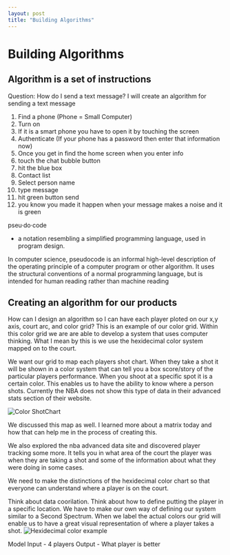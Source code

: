 ```yaml
---
layout: post
title: "Building Algorithms"
---
```


# Building Algorithms

## Algorithm is a set of instructions

Question: How do I send a text message?
I will create an algorithm for sending a text message 
1. Find a phone (Phone = Small Computer) 
2. Turn on 
3. If it is a smart phone you have to open it by touching the screen 
4. Authenticate (If your phone has a password then enter that information now) 
4. Once you get in find the home screen when you enter info 
5. touch the chat bubble button 
6. hit the blue box 
7. Contact list 
8. Select person name 
9. type message 
10. hit green button send 
11. you know you made it happen when your message makes a noise and it is green

pseu·do·code
- a notation resembling a simplified programming language, used in program design.

In computer science, pseudocode is an informal high-level description of the operating principle of a computer program or other algorithm. It uses the structural conventions of a normal programming language, but is intended for human reading rather than machine reading


## Creating an algorithm for our products
How can I design an algorithm so I can have each player ploted on our x,y axis, court arc, and color grid?  This is an example of our color grid.  Within this color grid 
we are are able to develop a system that uses computer thinking.  What I mean by this is we use the hexidecimal color system mapped on to the court.

We want our grid to map each players shot chart.  When they take a shot it will be shown in a color system that can tell you a box score/story of the particular players performance. 
When you shoot at a specific spot it is a certain color.  This enables us to have the ability to know where a person shots.  Currently the NBA does not show this type of data in their 
advanced stats section of their website.  

![Color ShotChart]({{site.url}}{{site.baseurl}}/assets/img/blog-img/Screen%20Shot%202020-07-16%20at%204.39.26%20PM.png)

We discussed this map as well. I learned more about a matrix today and how that can help me in the process of creating this.  

We also explored the nba advanced data site and discovered player tracking some more. 
It tells you in what area of the court the player was when they are taking a shot and some of the information about what they were doing in some cases.

We need to make the distinctions of the hexidecimal color chart so that everyone can understand where a player is on the court. 

Think about data coorilation.  Think about how to define putting the player in a specific location.  We have to make our own way of defining our system 
similar to a Second Spectrum.  When we label the actual colors our grid will enable us to have a great visual representation of where a player takes a shot.
![Hexidecimal color example]({{site.url}}{{site.baseurl}}/assets/img/blog-img/Screen%20Shot%202020-07-16%20at%205.34.41%20PM.png)


Model 
Input - 4 players 
Output - What player is better 
